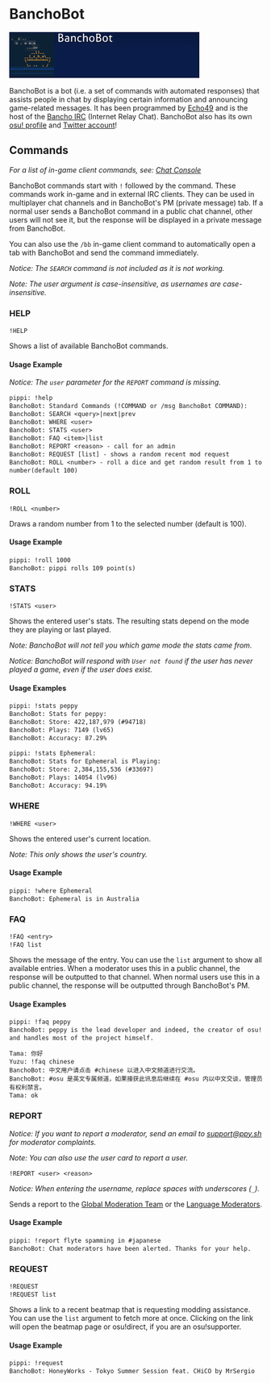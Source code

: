 # BanchoBot

![BanchoBot's user card](img/BanchoBot.jpg "BanchoBot's user card")

BanchoBot is a bot (i.e. a set of commands with automated responses) that assists people in chat by displaying certain information and announcing game-related messages. It has been programmed by [Echo49](/users/431) and is the host of the [Bancho IRC](/wiki/Internet_Relay_Chat) (Internet Relay Chat). BanchoBot also has its own [osu! profile](/users/3) and [Twitter account](https://twitter.com/banchoboat)!

## Commands

*For a list of in-game client commands, see: [Chat Console](/wiki/Chat_Console#commands-list)*

BanchoBot commands start with `!` followed by the command. These commands work in-game and in external IRC clients. They can be used in multiplayer chat channels and in BanchoBot's PM (private message) tab. If a normal user sends a BanchoBot command in a public chat channel, other users will not see it, but the response will be displayed in a private message from BanchoBot.

You can also use the `/bb` in-game client command to automatically open a tab with BanchoBot and send the command immediately.

*Notice: The `SEARCH` command is not included as it is not working.*

*Note: The user argument is case-insensitive, as usernames are case-insensitive.*

### HELP

```
!HELP
```

Shows a list of available BanchoBot commands.

#### Usage Example

*Notice: The `user` parameter for the `REPORT` command is missing.*

```
pippi: !help
BanchoBot: Standard Commands (!COMMAND or /msg BanchoBot COMMAND):
BanchoBot: SEARCH <query>|next|prev
BanchoBot: WHERE <user>
BanchoBot: STATS <user>
BanchoBot: FAQ <item>|list
BanchoBot: REPORT <reason> - call for an admin
BanchoBot: REQUEST [list] - shows a random recent mod request
BanchoBot: ROLL <number> - roll a dice and get random result from 1 to number(default 100)
```

### ROLL

```
!ROLL <number>
```

Draws a random number from 1 to the selected number (default is 100).

#### Usage Example

```
pippi: !roll 1000
BanchoBot: pippi rolls 109 point(s)
```

### STATS

```
!STATS <user>
```

Shows the entered user's stats. The resulting stats depend on the mode they are playing or last played.

*Note: BanchoBot will not tell you which game mode the stats came from.*

*Notice: BanchoBot will respond with `User not found` if the user has never played a game, even if the user does exist.*

#### Usage Examples

```
pippi: !stats peppy
BanchoBot: Stats for peppy:
BanchoBot: Store: 422,187,979 (#94718)
BanchoBot: Plays: 7149 (lv65)
BanchoBot: Accuracy: 87.29%
```

```
pippi: !stats Ephemeral:
BanchoBot: Stats for Ephemeral is Playing:
BanchoBot: Store: 2,384,155,536 (#33697)
BanchoBot: Plays: 14054 (lv96)
BanchoBot: Accuracy: 94.19%
```

### WHERE

```
!WHERE <user>
```

Shows the entered user's current location.

*Note: This only shows the user's country.*

#### Usage Example

```
pippi: !where Ephemeral
BanchoBot: Ephemeral is in Australia
```

### FAQ

```
!FAQ <entry>
!FAQ list
```

Shows the message of the entry. You can use the `list` argument to show all available entries. When a moderator uses this in a public channel, the response will be outputted to that channel. When normal users use this in a public channel, the response will be outputted through BanchoBot's PM.

#### Usage Examples

```
pippi: !faq peppy
BanchoBot: peppy is the lead developer and indeed, the creator of osu! and handles most of the project himself.
```

```
Tama: 你好
Yuzu: !faq chinese
BanchoBot: 中文用户请点击 #chinese 以进入中文频道进行交流。
BanchoBot: #osu 是英文专属频道，如果接获此讯息后继续在 #osu 内以中文交谈，管理员有权利禁言。
Tama: ok
```

### REPORT

*Notice: If you want to report a moderator, send an email to [support@ppy.sh](mailto:support@ppy.sh) for moderator complaints.*

*Note: You can also use the user card to report a user.*

```
!REPORT <user> <reason>
```

*Notice: When entering the username, replace spaces with underscores (`_`).*

Sends a report to the [Global Moderation Team](/wiki/Global_Moderation_Team) or the [Language Moderators](/wiki/Language_Moderators).

#### Usage Example

```
pippi: !report flyte spamming in #japanese
BanchoBot: Chat moderators have been alerted. Thanks for your help.
```

### REQUEST

```
!REQUEST
!REQUEST list
```

Shows a link to a recent beatmap that is requesting modding assistance. You can use the `list` argument to fetch more at once. Clicking on the link will open the beatmap page or osu!direct, if you are an osu!supporter.

#### Usage Example

```
pippi: !request
BanchoBot: HoneyWorks - Tokyo Summer Session feat. CHiCO by MrSergio
```
